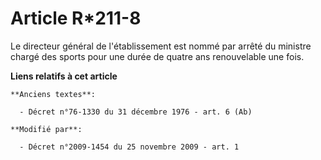 # Article R*211-8

Le directeur général de l'établissement est nommé par arrêté du ministre chargé des sports pour une durée de quatre ans
renouvelable une fois.

**Liens relatifs à cet article**

	**Anciens textes**:

	  - Décret n°76-1330 du 31 décembre 1976 - art. 6 (Ab)

	**Modifié par**:

	  - Décret n°2009-1454 du 25 novembre 2009 - art. 1
